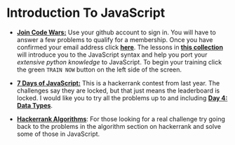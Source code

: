 # Introduction To JavaScript

- [__Join Code Wars:__](www.codewars.com/r/PoLUbA) Use your github account to sign in. You will have to answer a few problems to qualify for a membership. Once you have confirmed your email address click [__here__](https://www.codewars.com/collections/ba-javascript-crash-course). The lessons in [__this collection__](https://www.codewars.com/collections/ba-javascript-crash-course) will introduce you to the JavaScript syntax and help you port your _extensive python knowledge_ to JavaScript. To begin your training click the green `TRAIN NOW` button on the left side of the screen.

- [__7 Days of JavaScript:__](https://www.hackerrank.com/contests/7days-javascript/) This is a hackerrank contest from last year. The challenges say they are locked, but that just means the leaderboard is locked. I would like you to try all the problems up to and including [__Day 4: Data Types__](https://www.hackerrank.com/contests/7days-javascript/challenges/basic-data-type).

- [__Hackerrank Algorithms__](https://www.hackerrank.com/domains/algorithms/warmup): For those looking for a real challenge try going back to the problems in the algorithm section on hackerrank and solve some of those in JavaScript.
